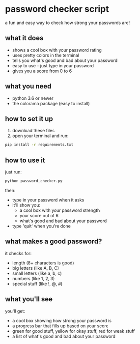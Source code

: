 # password checker script

a fun and easy way to check how strong your passwords are!

## what it does

- shows a cool box with your password rating
- uses pretty colors in the terminal
- tells you what's good and bad about your password
- easy to use - just type in your password
- gives you a score from 0 to 6

## what you need

- python 3.6 or newer
- the colorama package (easy to install)

## how to set it up

1. download these files
2. open your terminal and run:
```bash
pip install -r requirements.txt
```

## how to use it

just run:
```bash
python password_checker.py
```

then:
- type in your password when it asks
- it'll show you:
  - a cool box with your password strength
  - your score out of 6
  - what's good and bad about your password
- type 'quit' when you're done

## what makes a good password?

it checks for:
- length (8+ characters is good)
- big letters (like A, B, C)
- small letters (like a, b, c)
- numbers (like 1, 2, 3)
- special stuff (like !, @, #)

## what you'll see

you'll get:
- a cool box showing how strong your password is
- a progress bar that fills up based on your score
- green for good stuff, yellow for okay stuff, red for weak stuff
- a list of what's good and bad about your password 